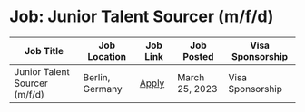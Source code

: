 # Job: Junior Talent Sourcer (m/f/d)

| Job Title | Job Location | Job Link | Job Posted | Visa Sponsorship |
| --- | --- | --- | --- | --- |
| Junior Talent Sourcer (m/f/d) | Berlin, Germany | [Apply](https://www.project-a.com/careers/talent-sourcer-mfd-5754151002/) | March 25, 2023 | Visa Sponsorship |
